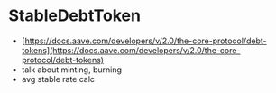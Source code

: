 # StableDebtToken

* [https://docs.aave.com/developers/v/2.0/the-core-protocol/debt-tokens](https://docs.aave.com/developers/v/2.0/the-core-protocol/debt-tokens)
* talk about minting, burning
* avg stable rate calc
